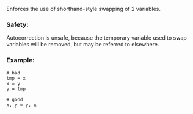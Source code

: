 Enforces the use of shorthand-style swapping of 2 variables.

### Safety:

Autocorrection is unsafe, because the temporary variable used to
swap variables will be removed, but may be referred to elsewhere.

### Example:
    # bad
    tmp = x
    x = y
    y = tmp

    # good
    x, y = y, x
